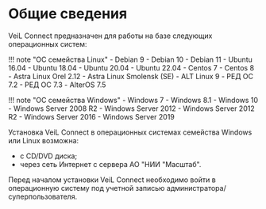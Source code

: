 # Общие сведения

VeiL Connect предназначен для работы на базе следующих операционных систем:

!!! note "ОС семейства Linux"
    - Debian 9
    - Debian 10
    - Debian 11
    - Ubuntu 16.04
    - Ubuntu 18.04
    - Ubuntu 20.04
    - Ubuntu 22.04
    - Centos 7
    - Centos 8
    - Astra Linux Orel 2.12
    - Astra Linux Smolensk (SE)
    - ALT Linux 9
    - РЕД ОС 7.2
    - РЕД ОС 7.3
    - AlterOS 7.5

!!! note "ОС семейства Windows"
    - Windows 7
    - Windows 8.1
    - Windows 10
    - Windows Server 2008 R2
    - Windows Server 2012
    - Windows Server 2012 R2
    - Windows Server 2016
    - Windows Server 2019

Установка VeiL Connect в операционных системах семейства Windows или Linux возможна:
 
- c CD/DVD диска;
- через сеть Интернет с сервера АО "НИИ "Масштаб".

Перед началом установки  VeiL Connect необходимо войти в операционную систему под учетной записью администратора/суперпользователя.

